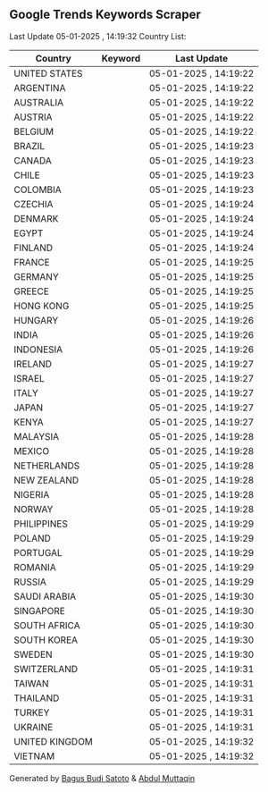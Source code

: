 
## Google Trends Keywords Scraper

Last Update 05-01-2025 , 14:19:32
Country List:

| Country | Keyword | Last Update |
| --- | --- | --- |
| UNITED STATES |  | 05-01-2025 , 14:19:22 |
| ARGENTINA |  | 05-01-2025 , 14:19:22 |
| AUSTRALIA |  | 05-01-2025 , 14:19:22 |
| AUSTRIA |  | 05-01-2025 , 14:19:22 |
| BELGIUM |  | 05-01-2025 , 14:19:22 |
| BRAZIL |  | 05-01-2025 , 14:19:23 |
| CANADA |  | 05-01-2025 , 14:19:23 |
| CHILE |  | 05-01-2025 , 14:19:23 |
| COLOMBIA |  | 05-01-2025 , 14:19:23 |
| CZECHIA |  | 05-01-2025 , 14:19:24 |
| DENMARK |  | 05-01-2025 , 14:19:24 |
| EGYPT |  | 05-01-2025 , 14:19:24 |
| FINLAND |  | 05-01-2025 , 14:19:24 |
| FRANCE |  | 05-01-2025 , 14:19:25 |
| GERMANY |  | 05-01-2025 , 14:19:25 |
| GREECE |  | 05-01-2025 , 14:19:25 |
| HONG KONG |  | 05-01-2025 , 14:19:25 |
| HUNGARY |  | 05-01-2025 , 14:19:26 |
| INDIA |  | 05-01-2025 , 14:19:26 |
| INDONESIA |  | 05-01-2025 , 14:19:26 |
| IRELAND |  | 05-01-2025 , 14:19:27 |
| ISRAEL |  | 05-01-2025 , 14:19:27 |
| ITALY |  | 05-01-2025 , 14:19:27 |
| JAPAN |  | 05-01-2025 , 14:19:27 |
| KENYA |  | 05-01-2025 , 14:19:27 |
| MALAYSIA |  | 05-01-2025 , 14:19:28 |
| MEXICO |  | 05-01-2025 , 14:19:28 |
| NETHERLANDS |  | 05-01-2025 , 14:19:28 |
| NEW ZEALAND |  | 05-01-2025 , 14:19:28 |
| NIGERIA |  | 05-01-2025 , 14:19:28 |
| NORWAY |  | 05-01-2025 , 14:19:28 |
| PHILIPPINES |  | 05-01-2025 , 14:19:29 |
| POLAND |  | 05-01-2025 , 14:19:29 |
| PORTUGAL |  | 05-01-2025 , 14:19:29 |
| ROMANIA |  | 05-01-2025 , 14:19:29 |
| RUSSIA |  | 05-01-2025 , 14:19:29 |
| SAUDI ARABIA |  | 05-01-2025 , 14:19:30 |
| SINGAPORE |  | 05-01-2025 , 14:19:30 |
| SOUTH AFRICA |  | 05-01-2025 , 14:19:30 |
| SOUTH KOREA |  | 05-01-2025 , 14:19:30 |
| SWEDEN |  | 05-01-2025 , 14:19:30 |
| SWITZERLAND |  | 05-01-2025 , 14:19:31 |
| TAIWAN |  | 05-01-2025 , 14:19:31 |
| THAILAND |  | 05-01-2025 , 14:19:31 |
| TURKEY |  | 05-01-2025 , 14:19:31 |
| UKRAINE |  | 05-01-2025 , 14:19:31 |
| UNITED KINGDOM |  | 05-01-2025 , 14:19:32 |
| VIETNAM |  | 05-01-2025 , 14:19:32 |

Generated by [Bagus Budi Satoto](https://github.com/bagussatoto/) & [Abdul Muttaqin](https://github.com/fdciabdul/)
